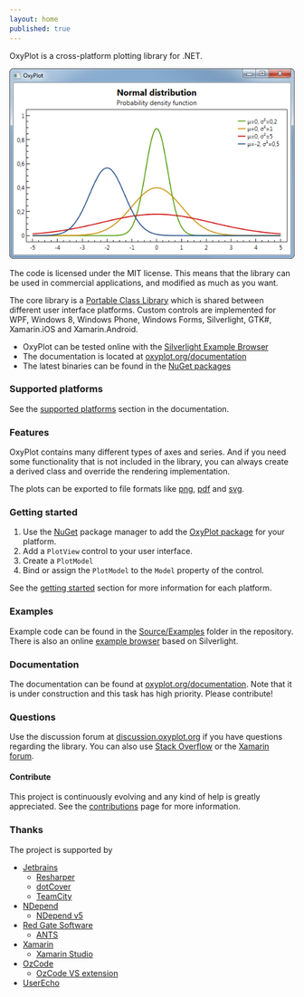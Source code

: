 ```yaml
---
layout: home
published: true
---
```


OxyPlot is a cross-platform plotting library for .NET. 

![Example plot](/public/images/normal-distributions.png)

The code is licensed under the MIT license. This means that the library can be used in commercial applications, and modified as much as you want.

The core library is a [Portable Class Library][pcl] which is shared between different user interface platforms. Custom controls are implemented for WPF, Windows 8, Windows Phone, Windows Forms, Silverlight, GTK#, Xamarin.iOS and Xamarin.Android.

- OxyPlot can be tested online with the [Silverlight Example Browser][example-browser]
- The documentation is located at [oxyplot.org/documentation][docs]
- The latest binaries can be found in the [NuGet packages][nuget-packages]


### Supported platforms

See the [supported platforms][supported-platforms] section in the documentation.

### Features

OxyPlot contains many different types of axes and series. And if you need some functionality that is not included in the library, you can always create a derived class and override the rendering implementation.

The plots can be exported to file formats like [png][export-png], [pdf][export-pdf] and [svg][export-svg].

### Getting started

1. Use the [NuGet][nuget] package manager to add the [OxyPlot package][nuget-packages] for your platform. 
2. Add a `PlotView` control to your user interface. 
3. Create a `PlotModel`
4. Bind or assign the `PlotModel` to the `Model` property of the control.

See the [getting started][getting-started] section for more information for each platform. 

### Examples

Example code can be found in the [Source/Examples][repo-examples] folder in the repository. There is also an online [example browser][example-browser] based on Silverlight.

### Documentation

The documentation can be found at [oxyplot.org/documentation][docs]. Note that it is under construction and this task has high priority. Please contribute!

### Questions

Use the discussion forum at [discussion.oxyplot.org][forum] if you have questions regarding the library. You can also use [Stack Overflow][so] or the [Xamarin forum][xamarin-forum].

#### Contribute

This project is continuously evolving and any kind of help is greatly appreciated. See the [contributions][contributions] page for more information.

### Thanks

The project is supported by

- [Jetbrains][jetbrains]
  - [Resharper][resharper]
  - [dotCover][dotcover]
  - [TeamCity][teamcity]
- [NDepend][ndepend]
  - [NDepend v5][ndepend]
- [Red Gate Software][redgate]
  - [ANTS][ants]
- [Xamarin][xamarin]
  - [Xamarin Studio][xamarin]
- [OzCode][ozcode]
  - [OzCode VS extension][ozcode-extension]
- [UserEcho][userecho]

[nuget]: http://www.nuget.org/
[nuget-packages]: http://www.nuget.org/packages?q=oxyplot
[pcl]: http://msdn.microsoft.com/en-us/library/vstudio/gg597391(v=vs.100).aspx
[export-pdf]: /documentation/export-pdf
[export-png]: /documentation/export-png
[export-svg]: /documentation/export-svg

[docs]: /documentation
[support]: /support
[contributions]: /documentation/contributions
[getting-started]: /documentation/getting-started
[supported-platforms]: /documentation/supported-platforms
[feed]: http://oxyplot.org/atom.xml

[repo]: https://github.com/oxyplot/oxyplot
[repo-examples]: https://github.com/oxyplot/oxyplot/tree/master/Source/Examples
[contributors]: https://github.com/oxyplot/oxyplot/graphs/contributors

[example-browser]: http://resources.oxyplot.org/examplebrowser/

[forum]: http://oxyplot.userecho.com/
[so]: http://stackoverflow.com/questions/tagged/oxyplot?sort=newest
[xamarin-forum]: http://forums.xamarin.com/search?Search=oxyplot
[twitter]: https://twitter.com/search?q=oxyplot
[twitter-hashtag]: https://twitter.com/search?q=%23oxyplot&src=hash

[xamarin-component]: http://components.xamarin.com/
[xamarin-mac]: http://xamarin.com/mac
[mono-mac]: http://www.mono-project.com/MonoMac

[jetbrains]: http://www.jetbrains.com/
[resharper]: http://www.jetbrains.com/resharper/
[dotcover]: http://www.jetbrains.com/dotcover/index.html?topDC
[teamcity]: http://www.jetbrains.com/teamcity
[ndepend]: http://www.ndepend.com/
[redgate]: http://www.red-gate.com/
[ants]: http://www.red-gate.com/products/dotnet-development/ants-performance-profiler/
[xamarin]: http://www.xamarin.com/
[ozcode]: http://www.oz-code.com/
[ozcode-extension]: http://visualstudiogallery.msdn.microsoft.com/36925113-cdce-4953-a5d6-fb3d2912dad7
[userecho]: http://www.userecho.com/

[jetbrains-img]: http://www.jetbrains.com/img/banners/Codebetter.png
